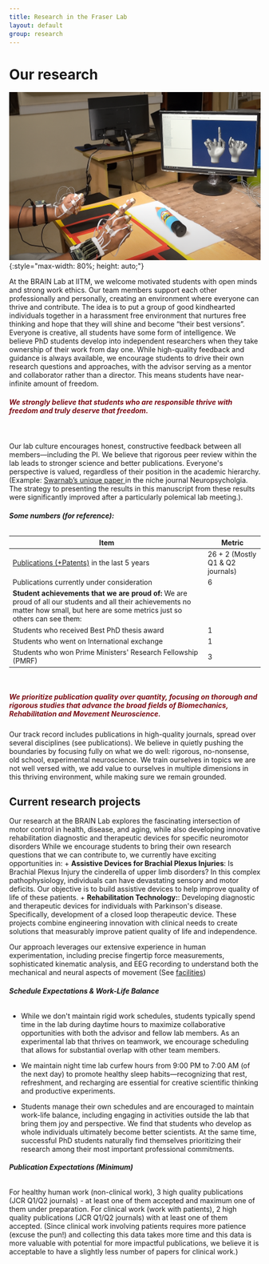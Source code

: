 ```yaml
---
title: Research in the Fraser Lab
layout: default
group: research
---
```


<div class="row">

# Our research


![Hand expt logo](img/hand_expt.png){:style="max-width: 80%; height: auto;"}

At the BRAIN Lab at IITM, we welcome motivated students with open minds and strong work ethics. Our team members support each other professionally and personally, creating an environment where everyone can thrive and contribute. 
The idea is to put a group of good kindhearted individuals together in a harassment free environment that nurtures free thinking and hope that they will shine and become “their best versions”. Everyone is creative, all students have some form of intelligence. We believe PhD students develop into independent researchers when they take ownership of their work from day one. While high-quality feedback and guidance is always available, we encourage students to drive their own research questions and approaches, with the advisor serving as a mentor and collaborator rather than a director. This means students have near-infinite amount of freedom. 
                                    
<h5 style="color:rgb(123, 13, 21);">  We strongly believe that students who are responsible thrive with freedom and truly deserve that freedom.</h5>

<br>

Our lab culture encourages honest, constructive feedback between all members—including the PI. We believe that rigorous peer review within the lab leads to stronger science and better publications. Everyone's perspective is valued, regardless of their position in the academic hierarchy. (Example: <a href = "https://www.sciencedirect.com/science/article/abs/pii/S0028393224002112" target="_blank">Swarnab’s unique paper </a> in the niche journal Neuropsycholgia. The strategy to presenting the results in this manuscript from these results were significantly improved after a particularly polemical lab meeting.).
 
 <h6><b>Some numbers (for reference): </b></h6>  

 | **Item**                                                                                   | **Metric**                          |
|--------------------------------------------------------------------------------------------|-------------------------------------|
| [Publications (+Patents)](publication.html) in the last 5 years                            | 26 + 2 (Mostly Q1 & Q2 journals)    |
| Publications currently under consideration                                                 | 6                                   |
| **Student achievements that we are proud of:** We are proud of all our students and all their achievements no matter how small, but here are some metrics just so others can see them: |                                     |
| Students who received Best PhD thesis award                                                | 1                                   |
| Students who went on International exchange                                                | 1                                   |
| Students who won Prime Ministers' Research Fellowship (PMRF)                               | 3                                   |

<br>
<h5 style="color:rgb(123, 13, 21);"> We prioritize publication quality over quantity, focusing on thorough and rigorous studies that advance the broad fields of Biomechanics, Rehabilitation and Movement Neuroscience. </h5>

Our track record includes publications in high-quality journals, spread over several disciplines (see publications). We believe in quietly pushing the boundaries by focusing fully on what we do well: rigorous, no-nonsense, old school, experimental neuroscience. We train ourselves in topics we are not well versed with, we add value to ourselves in multiple dimensions in this thriving environment, while making sure we remain grounded. 
<br>

<h2> Current research projects </h2>
Our research at the BRAIN Lab explores the fascinating intersection of motor control in health, disease, and aging, while also developing innovative rehabilitation diagnostic and therapeutic devices for specific neuromotor disorders While we encourage students to bring their own research questions that we can contribute to, we currently have exciting opportunities in: 
+ <b>Assistive Devices for Brachial Plexus Injuries</b>: Is Brachial Plexus Injury the cinderella of upper limb disorders? In this complex pathophysiology, individuals can have devastating sensory and motor deficits. Our objective is to build assistive devices to help improve quality of life of these patients. 
+ <b>Rehabilitation Technology:</b>: Developing diagnostic and therapeutic devices for individuals with Parkinson's disease. Specifically, development of a closed loop therapeutic device. These projects combine engineering innovation with clinical needs to create solutions that measurably improve patient quality of life and independence.

Our approach leverages our extensive experience in human experimentation, including precise fingertip force measurements, sophisticated kinematic analysis, and EEG recording to understand both the mechanical and neural aspects of movement (See <a href = "facilities.html">facilities</a>)

<h6> <b> Schedule Expectations & Work-Life Balance </b> </h6>
           
+ While we don't maintain rigid work schedules, students typically spend time in the lab during daytime hours to maximize collaborative opportunities with both the advisor and fellow lab members. As an experimental lab that thrives on teamwork, we encourage scheduling that allows for substantial overlap with other team members.
           
+ We maintain night time lab curfew hours from 9:00 PM to 7:00 AM (of the next day) to promote healthy sleep habits—recognizing that rest, refreshment, and recharging are essential for creative scientific thinking and productive experiments.
            
+ Students manage their own schedules and are encouraged to maintain work-life balance, including engaging in activities outside the lab that bring them joy and perspective. We find that students who develop as whole individuals ultimately become better scientists. At the same time, successful PhD students naturally find themselves prioritizing their research among their most important professional commitments.
            
            
<h6> <b> Publication Expectations (Minimum) </b> </h6>

For healthy human work (non-clinical work), 3 high quality publications (JCR Q1/Q2 journals) - at least one of them accepted and maximum one of them under preparation. For clinical work (work with patients), 2 high quality publications (JCR Q1/Q2 journals) with at least one of them accepted. (Since clinical work involving patients requires more patience (excuse the pun!) and collecting this data takes more time and this data is more valuable with potential for more impactful publications, we believe it is acceptable to have a slightly less number of papers for clinical work.)
           
            
           
            





</div>